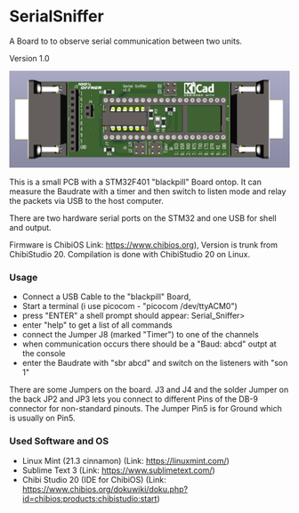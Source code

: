 # SerialSniffer
A Board to to observe serial communication between two units.

Version 1.0

![kicad Rendering](pics/Rendering.png)

This is a small PCB with a STM32F401 "blackpill" Board ontop. It can measure the Baudrate with a timer and then switch to listen mode and relay the packets via USB to the host computer.

There are two hardware serial ports on the STM32 and one USB for shell and output.

Firmware is ChibiOS Link: https://www.chibios.org), Version is trunk from ChibiStudio 20. Compilation is done with ChibiStudio 20 on Linux.

### Usage ###

* Connect a USB Cable to the "blackpill" Board,
* Start a terminal (i use picocom - "picocom /dev/ttyACM0")
* press "ENTER" a shell prompt should appear: Serial_Sniffer>
* enter "help" to get a list of all commands
* connect the Jumper J8 (marked "Timer") to one of the channels
* when communication occurs there should be a "Baud: abcd" outpt at the console
* enter the Baudrate with "sbr abcd" and switch on the listeners with "son 1"

There are some Jumpers on the board. J3 and J4 and the solder Jumper on the back JP2 and JP3 lets you connect to different Pins of the DB-9 connector for non-standard pinouts. The Jumper Pin5 is for Ground which is usually on Pin5.

### Used Software and OS ###

* Linux Mint (21.3 cinnamon) (Link: https://linuxmint.com/)
* Sublime Text 3 (Link: https://www.sublimetext.com/)
* Chibi Studio 20 (IDE for ChibiOS) (Link: https://www.chibios.org/dokuwiki/doku.php?id=chibios:products:chibistudio:start)